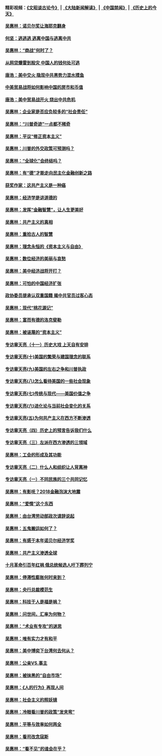 #### 精彩视频：[《文昭谈古论今》](https://github.com/gfw-breaker/wenzhao/blob/master/README.md?t=12230031) | [《大陆新闻解读》](https://github.com/gfw-breaker/ntdtv-comedy/blob/master/README.md?t=12230031) | [《中国禁闻》](https://github.com/gfw-breaker/ntdtv-news/blob/master/README.md?t=12230031) | [《历史上的今天》](https://github.com/gfw-breaker/today-in-history/blob/master/README.md?t=12230031) 

#### [吴惠林：诺贝尔奖让海耶克翻身](../pages/nsc423/n10890049.md?t=12230031) 

#### [何坚：逃逃逃 逃离中国与逃离中共](../pages/nsc423/n10592891.md?t=12230031) 

#### [吴惠林：“商战”何时了？](../pages/nsc423/n10573558.md?t=12230031) 

#### [从网贷爆雷到股灾 中国人的钱何处可逃](../pages/nsc423/n10572800.md?t=12230031) 

#### [唐浩：美中交火 隐现中共黑势力混水摸鱼](../pages/nsc423/n10544040.md?t=12230031) 

#### [中美贸易战将如何影响中国的房市和币值](../pages/nsc423/n10543697.md?t=12230031) 

#### [唐浩：美中贸易战开火 烧出中共危机](../pages/nsc423/n10540126.md?t=12230031) 

#### [吴惠林：企业家是否应负较多的“社会责任”](../pages/nsc423/n10535022.md?t=12230031) 

#### [吴惠林：“川普奇迹”一点都不稀奇](../pages/nsc423/n10512808.md?t=12230031) 

#### [吴惠林：平议“修正资本主义”](../pages/nsc423/n10495724.md?t=12230031) 

#### [吴惠林：川普的外交政策可预测吗？](../pages/nsc423/n10462387.md?t=12230031) 

#### [吴惠林：“全球化”会终结吗？](../pages/nsc423/n10452838.md?t=12230031) 

#### [吴惠林：有“德”才能走向民主化金融创新之路](../pages/nsc423/n10432292.md?t=12230031) 

#### [获奖作家：这共产主义是一种癌](../pages/nsc423/n10431541.md?t=12230031) 

#### [吴惠林：经济学是讲道德的](../pages/nsc423/n10398014.md?t=12230031) 

#### [吴惠林：发挥“金融智慧”，让人生更美好](../pages/nsc423/n10375019.md?t=12230031) 

#### [吴惠林：共产主义的真相](../pages/nsc423/n10351394.md?t=12230031) 

#### [吴惠林：重拾古人的智慧](../pages/nsc423/n10337691.md?t=12230031) 

#### [吴惠林：理念永恒的《资本主义与自由》](../pages/nsc423/n10316274.md?t=12230031) 

#### [吴惠林：数位经济的美丽与哀愁](../pages/nsc423/n10292946.md?t=12230031) 

#### [吴惠林：美中经济战将开打？](../pages/nsc423/n10258825.md?t=12230031) 

#### [吴惠林：可怕的中国经济扩张](../pages/nsc423/n10219147.md?t=12230031) 

#### [政协委员提承认双重国籍 揭中共官员过客心态](../pages/nsc423/n10208809.md?t=12230031) 

#### [吴惠林：现代“桃花源记”](../pages/nsc423/n10185234.md?t=12230031) 

#### [吴惠林：富而有德的洛克斐勒](../pages/nsc423/n10142264.md?t=12230031) 

#### [吴惠林：被诬蔑的“资本主义”](../pages/nsc423/n10124816.md?t=12230031) 

#### [专访章天亮（十一）历史大戏 上天自有安排](../pages/nsc423/n10094905.md?t=12230031) 

#### [专访章天亮(十)美国的繁荣与建国理念的联系](../pages/nsc423/n10094899.md?t=12230031) 

#### [专访章天亮(九)美国的左右之争和川普执政](../pages/nsc423/n10094889.md?t=12230031) 

#### [专访章天亮(八)怎么看待美国的一些社会现象](../pages/nsc423/n10094857.md?t=12230031) 

#### [专访章天亮(七)传统与现代——美国价值之争](../pages/nsc423/n10093140.md?t=12230031) 

#### [专访章天亮(六)进化论与当前社会变化的关系](../pages/nsc423/n10092036.md?t=12230031) 

#### [专访章天亮(五)为何共产主义在西方不断渗透](../pages/nsc423/n10083620.md?t=12230031) 

#### [专访章天亮（四）历史上的预言告诉我们什么](../pages/nsc423/n10083606.md?t=12230031) 

#### [专访章天亮（三）左派在西方渗透的三领域](../pages/nsc423/n10081115.md?t=12230031) 

#### [吴惠林：工会的形成及其功能](../pages/nsc423/n10080633.md?t=12230031) 

#### [专访章天亮（二）什么人和组织让人背离神](../pages/nsc423/n10076637.md?t=12230031) 

#### [专访章天亮（一）不同民族的三个共同记忆](../pages/nsc423/n10074188.md?t=12230031) 

#### [吴惠林：有影呒？2018金融泡沫大地震](../pages/nsc423/n10040534.md?t=12230031) 

#### [吴惠林：“爱情”这个东西](../pages/nsc423/n10019423.md?t=12230031) 

#### [吴惠林：由台湾劳动部政次请辞说起](../pages/nsc423/n9979679.md?t=12230031) 

#### [吴惠林：五鬼搬运如何了？](../pages/nsc423/n9925338.md?t=12230031) 

#### [吴惠林：有感于本年诺贝尔经济学奖](../pages/nsc423/n9871883.md?t=12230031) 

#### [吴惠林：共产主义渗透全球](../pages/nsc423/n9812748.md?t=12230031) 

#### [十月革命引百年红祸 俄总统候选人吁下葬列宁](../pages/nsc423/n9810182.md?t=12230031) 

#### [吴惠林：停滞性膨胀何时来到？](../pages/nsc423/n9764136.md?t=12230031) 

#### [吴惠林：央行总裁模范生](../pages/nsc423/n9728134.md?t=12230031) 

#### [吴惠林：科技于人是福是祸？](../pages/nsc423/n9672982.md?t=12230031) 

#### [吴惠林：问世间，汇率为何物？](../pages/nsc423/n9621788.md?t=12230031) 

#### [吴惠林：“术业有专攻”的迷思](../pages/nsc423/n9580363.md?t=12230031) 

#### [吴惠林：唯有实力才有和平](../pages/nsc423/n9529599.md?t=12230031) 

#### [吴惠林：美中博奕下台湾何去何从？](../pages/nsc423/n9483598.md?t=12230031) 

#### [吴惠林：公亲VS.事主](../pages/nsc423/n9425637.md?t=12230031) 

#### [吴惠林：被抹黑的“自由市场”](../pages/nsc423/n9351545.md?t=12230031) 

#### [吴惠林：《人的行为》再现人间](../pages/nsc423/n9296339.md?t=12230031) 

#### [吴惠林：社会主义的照妖镜](../pages/nsc423/n9243460.md?t=12230031) 

#### [吴惠林：冷眼看川普的政策“发夹弯”](../pages/nsc423/n9120684.md?t=12230031) 

#### [吴惠林：平等与效率如何两全](../pages/nsc423/n9075430.md?t=12230031) 

#### [吴惠林：看司改念寇斯](../pages/nsc423/n9024915.md?t=12230031) 

#### [吴惠林：“看不见”的谁会在乎？](../pages/nsc423/n8977488.md?t=12230031) 

